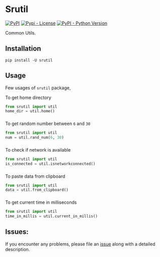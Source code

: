 # Srutil

[![PyPI](https://img.shields.io/pypi/v/srutil)](https://pypi.python.org/pypi/srutil)
[![Pypi - License](https://img.shields.io/github/license/codesrg/srutil)](https://github.com/codesrg/srutil/blob/main/LICENSE)
[![PyPI - Python Version](https://img.shields.io/pypi/pyversions/srutil?color=red)](https://pypi.python.org/pypi/srutil)

Common Utils.

## Installation

`pip install -U srutil`

## Usage

Few usages of `srutil` package,

To get home directory
```python
from srutil import util
home_dir = util.home() 
```

###
To get random number between `6` and `30`
```python
from srutil import util
num = util.rand_num(6, 30)
```

###
To check if network is available
```python
from srutil import util
is_connected = util.isnetworkconnected()
```

###
To paste data from clipboard
```python
from srutil import util
data = util.from_clipboard()
```

###
To get current time in milliseconds
```python
from srutil import util
time_in_millis = util.current_in_millis()
```


## Issues:

If you encounter any problems, please file an [issue](https://github.com/codesrg/srutil/issues) along with a detailed description.